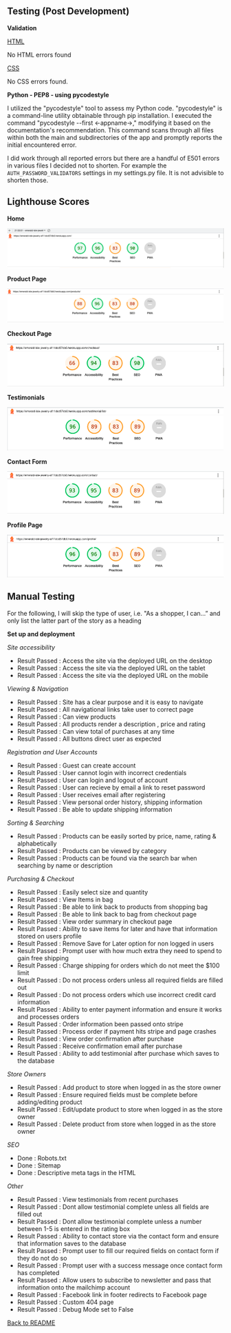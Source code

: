 ## Testing (Post Development)

**Validation**

[HTML](https://validator.w3.org/nu/?doc=https%3A%2F%2Femerald-isle-jewelry-af11dcd57db0.herokuapp.com)

No HTML errors found 


[CSS](https://jigsaw.w3.org/css-validator/validator?uri=https%3A%2F%2Femerald-isle-jewelry-af11dcd57db0.herokuapp.com&profile=css3svg&usermedium=all&warning=1&vextwarning=&lang=en)

No CSS errors found.

**Python - PEP8 - using pycodestyle**

I utilized the "pycodestyle" tool to assess my Python code. "pycodestyle" is a command-line utility obtainable through pip installation. I executed the command "pycodestyle --first <-appname->," modifying it based on the documentation's recommendation. This command scans through all files within both the main and subdirectories of the app and promptly reports the initial encountered error.

I did work through all reported errors but there are a handful of E501 errors in various files I decided not to shorten.
For example the `AUTH_PASSWORD_VALIDATORS` settings in my settings.py file. It is not advisible to shorten those. 

## Lighthouse Scores 

**Home**

![](/media/Lh_home.png)

**Product Page**

![](/media/Lh_products.png)

**Checkout Page**

![](/media/Lh_checkout.png)

**Testimonials**

![](/media/testimonials_lh.png)

**Contact Form**

![](/media/contact_lh.png)

**Profile Page**

![](/media/profile_lh.png)

## Manual Testing

For the following, I will skip the type of user, i.e. "As a shopper, I can…” and only list the latter part of the story as a heading

**Set up and deployment**

 *Site accessibility*

  * Result Passed : Access the site via the deployed URL on the desktop
  * Result Passed : Access the site via the deployed URL on the tablet
  * Result Passed : Access the site via the deployed URL on the mobile

 *Viewing & Navigation*

  * Result Passed : Site has a clear purpose and it is easy to navigate
  * Result Passed : All navigational links take user to correct page
  * Result Passed : Can view products
  * Result Passed : All products render a description , price and rating
  * Result Passed : Can view total of purchases at any time
  * Result Passed : All buttons direct user as expected

 *Registration and User Accounts*

  * Result Passed : Guest can create account
  * Result Passed : User cannot login with incorrect credentials
  * Result Passed : User can login and logout of account
  * Result Passed : User can recieve by email a link to reset password
  * Result Passed : User receives email after registering
  * Result Passed : View personal order history, shipping information
  * Result Passed : Be able to update shipping information

 *Sorting & Searching*

  * Result Passed : Products can be easily sorted by price, name, rating & alphabetically
  * Result Passed : Products can be viewed by category
  * Result Passed : Products can be found via the search bar when searching by name or description

 *Purchasing & Checkout*

  * Result Passed : Easily select size and quantity
  * Result Passed : View Items in bag
  * Result Passed : Be able to link back to products from shopping bag
  * Result Passed : Be able to link back to bag from checkout page
  * Result Passed : View order summary in checkout page
  * Result Passed : Ability to save items for later and have that information stored on users profile
  * Result Passed : Remove Save for Later option for non logged in users
  * Result Passed : Prompt user with how much extra they need to spend to gain free shipping
  * Result Passed : Charge shipping for orders which do not meet the $100 limit
  * Result Passed : Do not process orders unless all required fields are filled out
  * Result Passed : Do not process orders which use incorrect credit card information
  * Result Passed : Ability to enter payment information and ensure it works and processes orders
  * Result Passed : Order information been passed onto stripe
  * Result Passed : Process order if payment hits stripe and page crashes
  * Result Passed : View order confirmation after purchase
  * Result Passed : Receive confirmation email after purchase
  * Result Passed : Ability to add testimonial after purchase which saves to the database

 *Store Owners*

  * Result Passed : Add product to store when logged in as the store owner
  * Result Passed : Ensure required fields must be complete before adding/editing product
  * Result Passed : Edit/update product to store when logged in as the store owner
  * Result Passed : Delete product from store when logged in as the store owner   

 *SEO*

  * Done : Robots.txt
  * Done : Sitemap
  * Done : Descriptive meta tags in the HTML

 *Other*

  * Result Passed : View testimonials from recent purchases
  * Result Passed : Dont allow testimonial complete unless all fields are filled out
  * Result Passed : Dont allow testimonial complete unless a number between 1-5 is entered in the rating box
  * Result Passed : Ability to contact store via the contact form and ensure that information saves to the database
  * Result Passed : Prompt user to fill our required fields on contact form if they do not do so
  * Result Passed : Prompt user with a success message once contact form has completed
  * Result Passed : Allow users to subscribe to newsletter and pass that information onto the mailchimp account
  * Result Passed : Facebook link in footer redirects to Facebook page
  * Result Passed : Custom 404 page
  * Result Passed : Debug Mode set to False 

[Back to README](https://github.com/oconnorian3/emerald-isle-jewelry/blob/main/README.md)